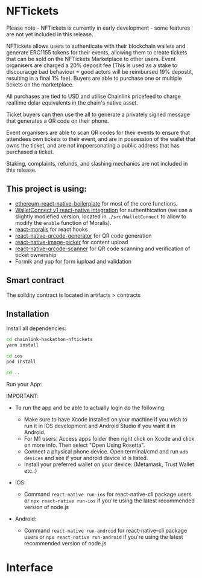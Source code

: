 # NFTickets

Please note - NFTickets is currently in early development - some features are not yet included in this release.

NFTickets allows users to authenticate with their blockchain wallets and generate ERC1155 tokens for their events, allowing them to create tickets that can be sold on the NFTickets Marketplace to other users. Event organisers are charged a 20% deposit fee (This is used as a stake to discouracge bad behaviour = good actors will be reimbursed 19% depostit, resulting in a final 1% fee). Buyers are able to purchase one or multiple tickets on the marketplace.

All purchases are tied to USD and utilise Chainlink pricefeed to charge realtime dolar equivalents in the chain's native asset.

Ticket buyers can then use the all to generate a privately signed message that generates a QR code on their phone.

Event organisers are able to scan QR codes for their events to ensure that attendees own tickets to their event, and are in possession of the wallet that owns the ticket, and are not impoersonating a public address that has purchased a ticket.

Staking, complaints, refunds, and slashing mechanics are not included in this release.

## This project is using:

- [ethereum-react-native-boilerplate](https://github.com/ethereum-boilerplate/ethereum-react-native-boilerplate) for most of the core functions.
- [WalletConnect v1 react-native integration](https://docs.walletconnect.com/1.0/quick-start/dapps/react-native) for authenthication (we use a slightly modiefied version, located in `./src/WalletConnect` to allow to modify the `enable` function of Moralis).
- [react-moralis](https://github.com/MoralisWeb3/react-moralis) for react hooks
- [react-native-qrcode-generator](https://github.com/rishichawda/react-native-qrcode-generator) for QR code generation
- [react-native-image-picker](https://github.com/react-native-image-picker/react-native-image-picker) for content upload
- [react-native-qrcode-scanner](https://github.com/moaazsidat/react-native-qrcode-scanner) for QR code scanning and verification of ticket ownership
- Formik and yup for form iupload and validation

## Smart contract

The solidity contract is located in artifacts > contracts

## Installation

Install all dependencies:

```sh
cd chainlink-hackathon-nftickets
yarn install

cd ios
pod install

cd ..
```

Run your App:

IMPORTANT:

- To run the app and be able to actually login do the following:

  - Make sure to have Xcode installed on your machine if you wish to run it in iOS development and Android Studio if you want it in Android.
  - For M1 users: Access apps folder then right click on Xcode and click on more info. Then select "Open Using Rosetta".
  - Connect a physical phone device. Open terminal/cmd and run `adb devices` and see if your android device id is listed.
  - Install your preferred wallet on your device: (Metamask, Trust Wallet etc..)

- IOS:
  - Command 
    `react-native run-ios` for react-native-cli package users or 
    `npx react-native run-ios` if you're using the latest recommended version of node.js
- Android:
  - Command 
    `react-native run-android` for react-native-cli package users or 
    `npx react-native run-android` if you're using the latest recommended version of node.js

# Interface
